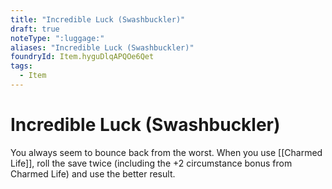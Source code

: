 ```yaml
---
title: "Incredible Luck (Swashbuckler)"
draft: true
noteType: ":luggage:"
aliases: "Incredible Luck (Swashbuckler)"
foundryId: Item.hyguDlqAPQOe6Qet
tags:
  - Item
---
```


# Incredible Luck (Swashbuckler)

You always seem to bounce back from the worst. When you use [[Charmed Life]], roll the save twice (including the +2 circumstance bonus from Charmed Life) and use the better result.
